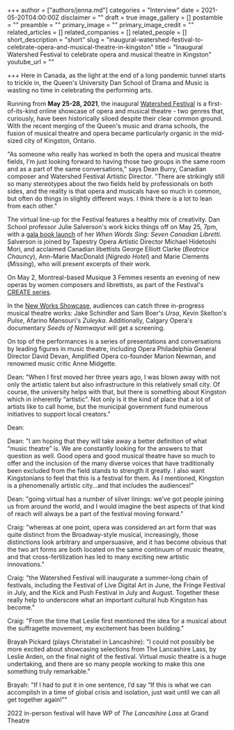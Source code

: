 +++
author = ["authors/jenna.md"]
categories = "Interview"
date = 2021-05-20T04:00:00Z
disclaimer = ""
draft = true
image_gallery = []
postamble = ""
preamble = ""
primary_image = ""
primary_image_credit = ""
related_articles = []
related_companies = []
related_people = []
short_description = "short"
slug = "inaugural-watershed-festival-to-celebrate-opera-and-musical-theatre-in-kingston"
title = "Inaugural Watershed Festival to celebrate opera and musical theatre in Kingston"
youtube_url = ""

+++
Here in Canada, as the light at the end of a long pandemic tunnel starts to trickle in, the Queen's University Dan School of Drama and Music is wasting no time in celebrating the performing arts.

Running from **May 25-28, 2021**, the inaugural [Watershed Festival](https://www.watershedmusictheatre.com/) is a first-of-its-kind online showcase of opera and musical theatre - two genres that, curiously, have been historically siloed despite their clear common ground. With the recent merging of the Queen's music and drama schools, the fusion of musical theatre and opera became particularly organic in the mid-sized city of Kingston, Ontario.

"As someone who really has worked in both the opera and musical theatre fields, I’m just looking forward to having those two groups in the same room and as a part of the same conversations," says Dean Burry, Canadian composer and Watershed Festival Artistic Director. "There are strikingly still so many stereotypes about the two fields held by professionals on both sides, and the reality is that opera and musicals have so much in common, but often do things in slightly different ways.  I think there is a lot to lean from each other."

The virtual line-up for the Festival features a healthy mix of creativity. Dan School professor Julie Salverson's work kicks things off on May 25, 7pm, with a [gala book launch](https://www.watershedmusictheatre.com/galabooklaunch) of her _When Words Sing: Seven Canadian Libretti_. Salverson is joined by Tapestry Opera Artistic Director Michael Hidetoshi Mori, and acclaimed Canadian libettists George Elliott Clarke (_Beatrice Chauncy_), Ann-Marie MacDonald (_Nigredo Hotel_) and Marie Clements (_Missing_), who will present excerpts of their work.

On May 2, Montreal-based Musique 3 Femmes resents an evening of new operas by women composers and librettists, as part of the Festival's [CREATE series](https://www.watershedmusictheatre.com/musique-3-femmes).

In the [New Works Showcase](https://www.watershedmusictheatre.com/newworksshowcase), audiences can catch three in-progress musical theatre works: Jake Schindler and Sam Boer's _Ursa_, Kevin Skelton's _Pulse_, Afarino Mansouri's _Zuleyka_. Additionally, Calgary Opera's documentary _Seeds of Namwayut_ will get a screening.

On top of the performances is a series of presentations and conversations by leading figures in music theatre, including Opera Philadelphia General Director David Devan, Amplified Opera co-founder Marion Newman, and renowned music critic Anne Midgette.

Dean: "When I first moved her three years ago, I was blown away with not only the artistic talent but also infrastructure in this relatively small city.  Of course, the university helps with that, but there is something about Kingston which in inherently “artistic”.  Not only is it the kind of place that a lot of artists like to call home, but the municipal government fund numerous initiatives to support local creators."

Dean:

Dean: "I am hoping that they will take away a better definition of what “music theatre” is.  We are constantly looking for the answers to that question as well.  Good opera and good musical theatre have so much to offer and the inclusion of the many diverse voices that have traditionally been excluded from the field stands to strength it greatly. I also want Kingstonians to feel that this is a festival for them.  As I mentioned, Kingston is a phenomenally artistic city…and that includes the audiences!"

Dean: "going virtual has a number of silver linings: we’ve got people joining us from around the world, and I would imagine the best aspects of that kind of reach will always be a part of the festival moving forward."

Craig: "whereas at one point, opera was considered an art form that was quite distinct from the Broadway-style musical, increasingly, those distinctions look arbitrary and unpersuasive, and it has become obvious that the two art forms are both located on the same continuum of music theatre, and that cross-fertilization has led to many exciting new artistic innovations."

Craig: "the Watershed Festival will inaugurate a summer-long chain of festivals, including the Festival of Live Digital Art in June, the Fringe Festival in July, and the Kick and Push Festival in July and August.  Together these really help to underscore what an important cultural hub Kingston has become."

Craig: "From the time that Leslie first mentioned the idea for a musical about the suffragette movement, my excitement has been building."

Brayah Pickard (plays Christabel in Lancashire): "I could not possibly be more excited about showcasing selections from The Lancashire Lass, by Leslie Arden, on the final night of the festival. Virtual music theatre is a huge undertaking, and there are so many people working to make this one something truly remarkable."

Brayah: "If I had to put it in one sentence, I’d say “If this is what we can accomplish in a time of global crisis and isolation, just wait until we can all get together again!”"

2022 in-person festival will have WP of _The Lancashire Lass_ at Grand Theatre